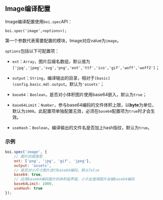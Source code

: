 ## Image编译配置

Image编译配置使用`boi.spec`API：

```
boi.spec('image',<options>);
```

第一个参数代表需要配置的模块，Image对应value为`image`。

`options`包括以下可配置项：

* `ext`：`Array`，图片后缀名数组，默认值为`['jpg','jpeg','svg','png','eot','ttf','ico','gif','woff','woff2']`；

* `output`：`String`，编译输出的目录，相对于`[basic](config.basic.md).output`。默认为`'assets'`；

* `base64`：`Boolean`，是否对小体积图片使用base64嵌入，默认为`true`；

* `base64Limit`：`Number`，参与base64编码的文件体积上限，以**byte**为单位，默认为`1000`。此配置项单独配置无效，必须在`base64`配置项为`true`时才会生效。

* `useHash`：`Boolean`，编译输出的文件名是否加上hash指纹，默认为`true`。

### 示例
```JavaScript
boi.spec('image', {
    // 图片后缀类型
    ext: ['png', 'jpg', 'gif', 'jpeg'],
    output: 'assets',
    // 是否对小尺寸图片进行base64编码，默认false
    base64: true,
    // 应用base64编码图片的体积临界值，小于此值得图片会被base64编码
    base64Limit: 1000,
    useHash: true
});
```
